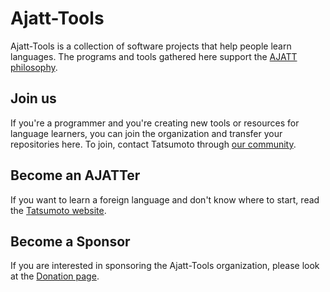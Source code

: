 # Ajatt-Tools

Ajatt-Tools is a collection of software projects that help people learn languages.
The programs and tools gathered here support the
[AJATT philosophy](https://tatsumoto.neocities.org/blog/faq.html#whats-ajatt).

## Join us

If you're a programmer and you're creating new tools or resources for language learners,
you can join the organization and transfer your repositories here.
To join, contact Tatsumoto through
[our community](https://tatsumoto.neocities.org/blog/join-our-community.html).

## Become an AJATTer

If you want to learn a foreign language and don't know where to start, read the
[Tatsumoto website](https://tatsumoto.neocities.org/).

## Become a Sponsor

If you are interested in sponsoring the Ajatt-Tools organization, please look at the
[Donation page](https://tatsumoto.neocities.org/blog/donating-to-tatsumoto.html).
